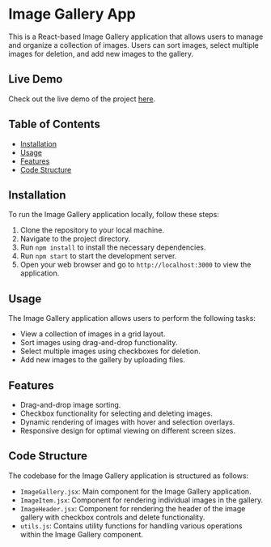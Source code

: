 # Image Gallery App


This is a React-based Image Gallery application that allows users to manage and organize a collection of images. Users can sort images, select multiple images for deletion, and add new images to the gallery.

## Live Demo

Check out the live demo of the project [here](https://react-sorted-dnd-gallery.vercel.app/).

## Table of Contents

- [Installation](#installation)
- [Usage](#usage)
- [Features](#features)
- [Code Structure](#code-structure)

## Installation

To run the Image Gallery application locally, follow these steps:

1. Clone the repository to your local machine.
2. Navigate to the project directory.
3. Run `npm install` to install the necessary dependencies.
4. Run `npm start` to start the development server.
5. Open your web browser and go to `http://localhost:3000` to view the application.

## Usage

The Image Gallery application allows users to perform the following tasks:

- View a collection of images in a grid layout.
- Sort images using drag-and-drop functionality.
- Select multiple images using checkboxes for deletion.
- Add new images to the gallery by uploading files.

## Features

- Drag-and-drop image sorting.
- Checkbox functionality for selecting and deleting images.
- Dynamic rendering of images with hover and selection overlays.
- Responsive design for optimal viewing on different screen sizes.

## Code Structure

The codebase for the Image Gallery application is structured as follows:

- `ImageGallery.jsx`: Main component for the Image Gallery application.
- `ImageItem.jsx`: Component for rendering individual images in the gallery.
- `ImageHeader.jsx`: Component for rendering the header of the image gallery with checkbox controls and delete functionality.
- `utils.js`: Contains utility functions for handling various operations within the Image Gallery component.


